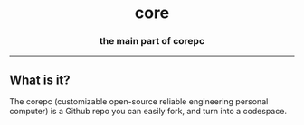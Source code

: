 <h1 align="center">core</h1>
<h3 align="center">the main part of corepc</h3>

---

<h2>What is it?</h2>
<p>The corepc (customizable open-source reliable engineering personal computer) is a Github repo you can easily fork, and turn into a codespace.</p>

